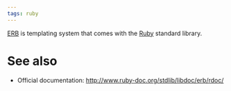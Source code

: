 ```yaml
---
tags: ruby
---
```


[ERB](/wiki/ERB) is templating system that comes with the [Ruby](/wiki/Ruby) standard library.

# See also

-   Official documentation: <http://www.ruby-doc.org/stdlib/libdoc/erb/rdoc/>

